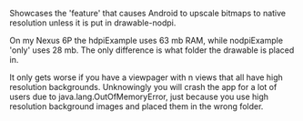 Showcases the 'feature' that causes Android to upscale bitmaps to native resolution unless it is
put in drawable-nodpi.

On my Nexus 6P the hdpiExample uses 63 mb RAM, while nodpiExample 'only' uses 28 mb. The only
difference is what folder the drawable is placed in.

It only gets worse if you have a viewpager with n views that all have high resolution backgrounds.
Unknowingly you will crash the app for a lot of users due to java.lang.OutOfMemoryError, just
because you use high resolution background images and placed them in the wrong folder.